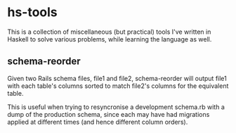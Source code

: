 hs-tools
========

This is a collection of miscellaneous (but practical) tools I've written in Haskell to solve various problems, while learning the language as well.


schema-reorder
--------------

Given two Rails schema files, file1 and file2, schema-reorder will output file1 with each table's columns sorted to match file2's columns for the equivalent table.

This is useful when trying to resyncronise a development schema.rb with a dump of the production schema, since each may have had migrations applied at different times (and hence different column orders).
